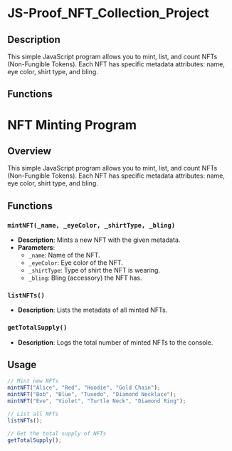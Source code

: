# JS-Proof_NFT_Collection_Project


## Description
This simple JavaScript program allows you to mint, list, and count NFTs (Non-Fungible Tokens). Each NFT has specific metadata attributes: name, eye color, shirt type, and bling.

## Functions

# NFT Minting Program

## Overview

This simple JavaScript program allows you to mint, list, and count NFTs (Non-Fungible Tokens). Each NFT has specific metadata attributes: name, eye color, shirt type, and bling.

## Functions

### `mintNFT(_name, _eyeColor, _shirtType, _bling)`
- **Description**: Mints a new NFT with the given metadata.
- **Parameters**:
  - `_name`: Name of the NFT.
  - `_eyeColor`: Eye color of the NFT.
  - `_shirtType`: Type of shirt the NFT is wearing.
  - `_bling`: Bling (accessory) the NFT has.

### `listNFTs()`
- **Description**: Lists the metadata of all minted NFTs.

### `getTotalSupply()`
- **Description**: Logs the total number of minted NFTs to the console.

## Usage

```javascript
// Mint new NFTs
mintNFT("Alice", "Red", "Hoodie", "Gold Chain");
mintNFT("Bob", "Blue", "Tuxedo", "Diamond Necklace");
mintNFT("Eve", "Violet", "Turtle Neck", "Diamond Ring");

// List all NFTs
listNFTs();

// Get the total supply of NFTs
getTotalSupply();

